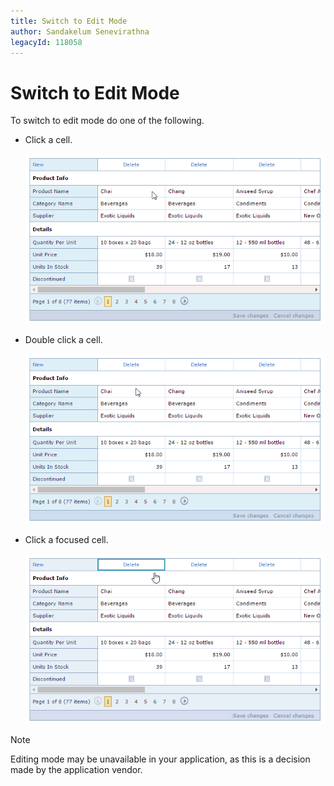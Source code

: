 ```yaml
---
title: Switch to Edit Mode
author: Sandakelum Senevirathna
legacyId: 118058
---
```

# Switch to Edit Mode
To switch to edit mode do one of the following.

* Click a cell.
	
	![EUD-ASPxVerticalGrid-SingleClick](../../../images/img127024.gif)
* Double click a cell.
	
	![EUD-ASPxVerticalGrid-DoubleClick](../../../images/img127025.gif)
* Click a focused cell.
	
	![EUD-ASPxVerticalGrid-FocusedCellClick](../../../images/img127026.gif)

> [!NOTE]
> Editing mode may be unavailable in your application, as this is a decision made by the application vendor.
